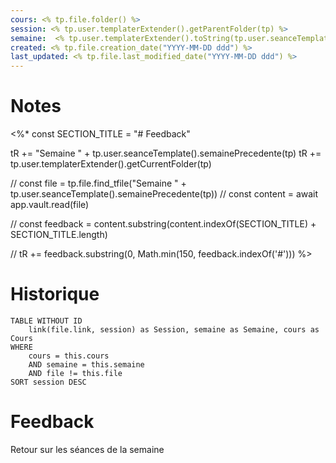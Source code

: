```yaml
---
cours: <% tp.file.folder() %>
session: <% tp.user.templaterExtender().getParentFolder(tp) %>
semaine:  <% tp.user.templaterExtender().toString(tp.user.seanceTemplate().semaineCourante(tp)) %>
created: <% tp.file.creation_date("YYYY-MM-DD ddd") %>
last_updated: <% tp.file.last_modified_date("YYYY-MM-DD ddd") %>
---
```

# Notes
<%*
const SECTION_TITLE = "# Feedback"

tR += "Semaine " + tp.user.seanceTemplate().semainePrecedente(tp)
tR += tp.user.templaterExtender().getCurrentFolder(tp)

// const file = tp.file.find_tfile("Semaine " + tp.user.seanceTemplate().semainePrecedente(tp))
// const content = await app.vault.read(file)

// const feedback = content.substring(content.indexOf(SECTION_TITLE) + SECTION_TITLE.length)

// tR += feedback.substring(0, Math.min(150, feedback.indexOf('#')))
%>
# Historique
```dataview
TABLE WITHOUT ID
    link(file.link, session) as Session, semaine as Semaine, cours as Cours
WHERE 
	cours = this.cours
	AND semaine = this.semaine
	AND file != this.file
SORT session DESC
```

# Feedback
Retour sur les séances de la semaine